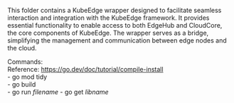 This folder contains a KubeEdge wrapper designed to facilitate seamless interaction and integration with the KubeEdge framework. It provides essential functionality to enable access to both EdgeHub and CloudCore, the core components of KubeEdge. The wrapper serves as a bridge, simplifying the management and communication between edge nodes and the cloud.

Commands:  
Reference: https://go.dev/doc/tutorial/compile-install  
    - go mod tidy  
    - go build  
    - go run _filename_
    - go get _libname_  
